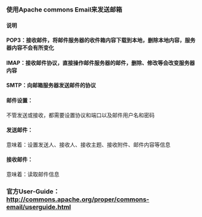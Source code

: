 ### 使用Apache commons Email来发送邮箱

#### 说明
#### POP3：接收邮件，将邮件服务器的收件箱内容下载到本地，删除本地内容，服务器内容不会有所变化
#### IMAP：接收邮件协议，直接操作邮件服务器的邮件，删除、修改等会改变服务器内容
#### SMTP：向邮箱服务器发送邮件的协议

#### 邮件设置：
   不管发送或接收，都需要设置协议和端口以及邮件用户名和密码
#### 发送邮件：
   意味着：设置发送人、接收人、接收主题、接收附件、邮件内容等信息
#### 接收邮件：
   意味着：读取邮件信息
   
### 官方User-Guide： http://commons.apache.org/proper/commons-email/userguide.html